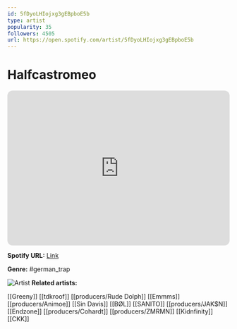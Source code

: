```yaml
---
id: 5fDyoLHIojxg3gEBpboE5b
type: artist
popularity: 35
followers: 4505
url: https://open.spotify.com/artist/5fDyoLHIojxg3gEBpboE5b
---
```

# Halfcastromeo

<iframe style="border-radius:12px" src="https://open.spotify.com/embed/artist/5fDyoLHIojxg3gEBpboE5b" width="100%" height="352" frameBorder="0" allowfullscreen="" allow="autoplay; clipboard-write; encrypted-media; fullscreen; picture-in-picture" loading="lazy"></iframe>

**Spotify URL:** [Link](https://open.spotify.com/artist/5fDyoLHIojxg3gEBpboE5b)

**Genre:**  #german_trap

![Artist](https://i.scdn.co/image/ab6761610000e5eb000f8260263d295cd07de297)
**Related artists:**

[[Greeny]]
[[tdkroof]]
[[producers/Rude Dolph]]
[[Emmms]]
[[producers/Animoe]]
[[Sin Davis]]
[[BØL]]
[[SANITO]]
[[producers/JAK$N]]
[[Endzone]]
[[producers/Cohardt]]
[[producers/ZMRMN]]
[[Kidnfinity]]
[[CKK]]
